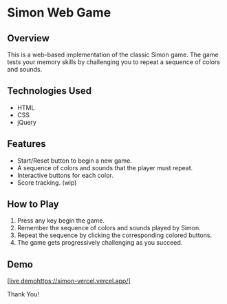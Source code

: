 # Simon Web Game

## Overview

This is a web-based implementation of the classic Simon game. The game tests your memory skills by challenging you to repeat a sequence of colors and sounds.

## Technologies Used

- HTML
- CSS
- jQuery

## Features

- Start/Reset button to begin a new game.
- A sequence of colors and sounds that the player must repeat.
- Interactive buttons for each color.
- Score tracking. (wip)

## How to Play

1. Press any key begin the game.
2. Remember the sequence of colors and sounds played by Simon.
3. Repeat the sequence by clicking the corresponding colored buttons.
4. The game gets progressively challenging as you succeed.

## Demo

[[live demo](https://simon-vercel.vercel.app/)https://simon-vercel.vercel.app/]


Thank You!
